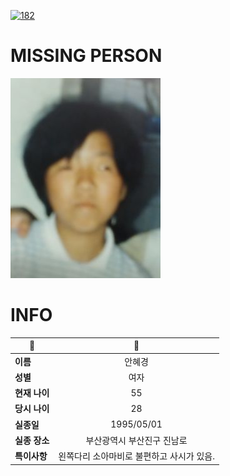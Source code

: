 [![182](https://img.shields.io/badge/%EC%8B%A4%EC%A2%85%EC%8B%A0%EA%B3%A0%EB%8A%94%20%EA%B5%AD%EB%B2%88%EC%97%86%EC%9D%B4-182-blue)](http://safe182.go.kr/index.do)

# MISSING PERSON

<img src="./missing_person.jpg">

# INFO

|🔑|💎|
|--|:--:|
|**이름**|안혜경|
|**성별**|여자|
|**현재 나이**|55|
|**당시 나이**|28|
|**실종일**|1995/05/01|
|**실종 장소**|부산광역시 부산진구 진남로 |
|**특이사항**|왼쪽다리 소아마비로 불편하고 사시가 있음.|

